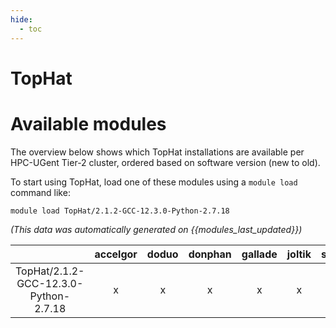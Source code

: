 ```yaml
---
hide:
  - toc
---
```


TopHat
======

# Available modules


The overview below shows which TopHat installations are available per HPC-UGent Tier-2 cluster, ordered based on software version (new to old).

To start using TopHat, load one of these modules using a `module load` command like:

```shell
module load TopHat/2.1.2-GCC-12.3.0-Python-2.7.18
```

*(This data was automatically generated on {{modules_last_updated}})*  

| |accelgor|doduo|donphan|gallade|joltik|shinx|
| :---: | :---: | :---: | :---: | :---: | :---: | :---: |
|TopHat/2.1.2-GCC-12.3.0-Python-2.7.18|x|x|x|x|x|x|

